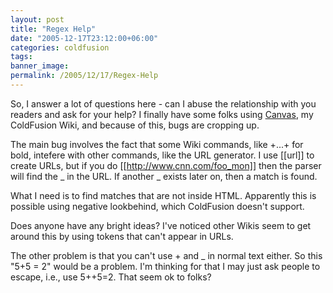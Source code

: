 ```yaml
---
layout: post
title: "Regex Help"
date: "2005-12-17T23:12:00+06:00"
categories: coldfusion 
tags: 
banner_image: 
permalink: /2005/12/17/Regex-Help
---
```


So, I answer a lot of questions here - can I abuse the relationship with you readers and ask for your help? I finally have some folks using <a href="http://ray.camdenfamily.com/projects/canvas">Canvas</a>, my ColdFusion Wiki, and because of this, bugs are cropping up. 

The main bug involves the fact that some Wiki commands, like +...+ for bold, intefere with other commands, like the URL generator. I use [[url]] to create URLs, but if you do [[http://www.cnn.com/foo_mon]] then the parser will find the _ in the URL. If another _ exists later on, then a match is found. 

What I need is to find matches that are not inside HTML. Apparently this is possible using negative lookbehind, which ColdFusion doesn't support. 

Does anyone have any bright ideas? I've noticed other Wikis seem to get around this by using tokens that can't appear in URLs. 

The other problem is that you can't use + and _ in normal text either. So this  "5+5 = 2" would be a problem. I'm thinking for that I may just ask people to escape, i.e., use 5++5=2. That seem ok to folks?
